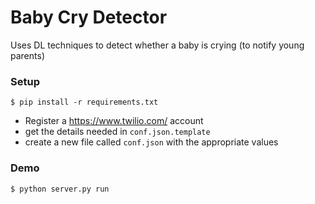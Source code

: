 # Baby Cry Detector
Uses DL techniques to detect whether a baby is crying (to notify young parents)

### Setup
```
$ pip install -r requirements.txt
```
* Register a https://www.twilio.com/ account
* get the details needed in `conf.json.template`
* create a new file called `conf.json` with the appropriate values

### Demo
```
$ python server.py run
```